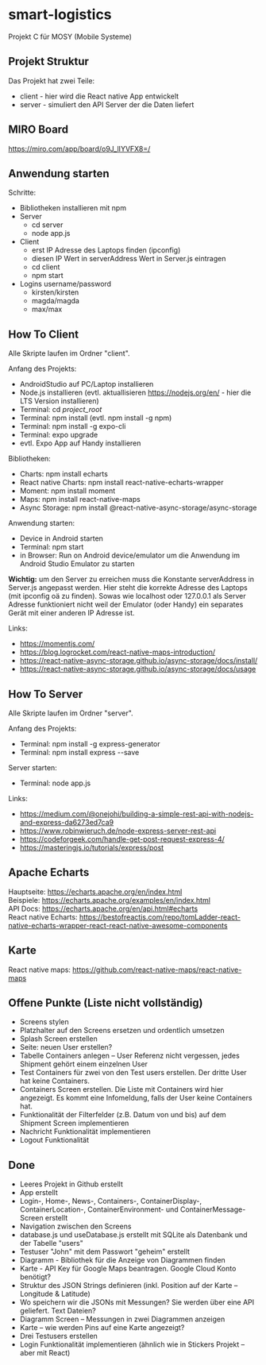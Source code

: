 # smart-logistics
Projekt C für MOSY (Mobile Systeme)

## Projekt Struktur

Das Projekt hat zwei Teile:
-   client - hier wird die React native App entwickelt
-   server - simuliert den API Server der die Daten liefert

## MIRO Board

https://miro.com/app/board/o9J_lIYVFX8=/

## Anwendung starten
Schritte:
-	Bibliotheken installieren mit npm
-   Server
	-	cd server
	-	node app.js
-	Client
	-	erst IP Adresse des Laptops finden (ipconfig)
	-	diesen IP Wert in serverAddress Wert in Server.js eintragen
	-	cd client
	-	npm start
- Logins username/password
	- kirsten/kirsten
	- magda/magda
	- max/max

## How To Client

Alle Skripte laufen im Ordner "client".

Anfang des Projekts:
-   AndroidStudio auf PC/Laptop installieren
-   Node.js installieren (evtl. aktuallisieren https://nodejs.org/en/ - hier die LTS Version installieren)
-   Terminal: cd _project_root_
-   Terminal: npm install (evtl. npm install -g npm)
-   Terminal: npm install -g expo-cli
-   Terminal: expo upgrade
-   evtl. Expo App auf Handy installieren

Bibliotheken:
-   Charts: npm install echarts
-   React native Charts: npm install react-native-echarts-wrapper
-   Moment: npm install moment
-   Maps: npm install react-native-maps
-	Async Storage: npm install @react-native-async-storage/async-storage

Anwendung starten:
-   Device in Android starten
-   Terminal: npm start
-   in Browser: Run on Android device/emulator um die Anwendung im Android Studio Emulator zu starten

**Wichtig:** um den Server zu erreichen muss die Konstante serverAddress in Server.js angepasst werden.
Hier steht die korrekte Adresse des Laptops (mit ipconfig oä zu finden).
Sowas wie localhost oder 127.0.0.1 als Server Adresse funktioniert nicht weil der Emulator (oder Handy) ein separates Gerät mit einer anderen IP Adresse ist.

Links:
-   https://momentjs.com/
-   https://blog.logrocket.com/react-native-maps-introduction/
-	https://react-native-async-storage.github.io/async-storage/docs/install/
-	https://react-native-async-storage.github.io/async-storage/docs/usage

## How To Server

Alle Skripte laufen im Ordner "server".

Anfang des Projekts:
-   Terminal: npm install -g express-generator
-   Terminal: npm install express --save

Server starten:
-   Terminal: node app.js

Links:
-   https://medium.com/@onejohi/building-a-simple-rest-api-with-nodejs-and-express-da6273ed7ca9
-   https://www.robinwieruch.de/node-express-server-rest-api
-	https://codeforgeek.com/handle-get-post-request-express-4/
-	https://masteringjs.io/tutorials/express/post

## Apache Echarts

Hauptseite: https://echarts.apache.org/en/index.html \
Beispiele: https://echarts.apache.org/examples/en/index.html \
API Docs: https://echarts.apache.org/en/api.html#echarts \
React native Echarts: https://bestofreactjs.com/repo/tomLadder-react-native-echarts-wrapper-react-react-native-awesome-components 

## Karte
React native maps: https://github.com/react-native-maps/react-native-maps

## Offene Punkte (Liste nicht vollständig)

-	Screens stylen
-   Platzhalter auf den Screens ersetzen und ordentlich umsetzen
-   Splash Screen erstellen
-   Seite: neuen User erstellen?
-	Tabelle Containers anlegen – User Referenz nicht vergessen, jedes Shipment gehört einem einzelnen User
-	Test Containers für zwei von den Test users erstellen. Der dritte User hat keine Containers.
-	Containers Screen erstellen.  Die Liste mit Containers wird hier angezeigt. Es kommt eine Infomeldung, falls der User keine Containers hat.
-	Funktionalität der Filterfelder (z.B. Datum von und bis) auf dem Shipment Screen implementieren
-	Nachricht Funktionalität implementieren
-	Logout Funktionalität

## Done
-	Leeres Projekt in Github erstellt
-   App erstellt
-   Login-, Home-, News-, Containers-, ContainerDisplay-, ContainerLocation-, ContainerEnvironment- und ContainerMessage-Screen erstellt
-   Navigation zwischen den Screens
-   database.js und useDatabase.js erstellt mit SQLite als Datenbank und der Tabelle "users"
-   Testuser "John" mit dem Passwort "geheim" erstellt
-	Diagramm - Bibliothek für die Anzeige von Diagrammen finden
-	Karte - API Key für Google Maps beantragen. Google Cloud Konto benötigt?
-	Struktur des JSON Strings definieren (inkl. Position auf der Karte – Longitude & Latitude)
-	Wo speichern wir die JSONs mit Messungen? Sie werden über eine API geliefert. Text Dateien?
-	Diagramm Screen – Messungen in zwei Diagrammen anzeigen
-	Karte – wie werden Pins auf eine Karte angezeigt?
-	Drei Testusers erstellen
-	Login Funktionalität implementieren (ähnlich wie in Stickers Projekt – aber mit React)
